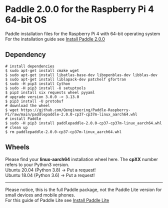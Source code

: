 # Paddle 2.0.0 for the Raspberry Pi 4 64-bit OS
Paddle installation files for the Raspberry Pi 4 with 64-bit operating system
For the installation guide see [Install Paddle 2.0.0](https://qengineering.eu/install-paddlepaddle-on-raspberry-pi-4.html) <br/>
## Dependency
```
# install dependencies
$ sudo apt-get install cmake wget
$ sudo apt-get install libatlas-base-dev libopenblas-dev libblas-dev
$ sudo apt-get install liblapack-dev patchelf gfortran
$ sudo -H pip3 install Cython
$ sudo -H pip3 install -U setuptools
$ pip3 install six requests wheel pyyaml
# upgrade version 3.0.0 -> 3.13.0
$ pip3 install -U protobuf
# download the wheel
$ wget https://github.com/Qengineering/Paddle-Raspberry-Pi/raw/main/paddlepaddle-2.0.0-cp37-cp37m-linux_aarch64.whl
# install Paddle
$ sudo -H pip3 install paddlepaddle-2.0.0-cp37-cp37m-linux_aarch64.whl
# clean up
$ rm paddlepaddle-2.0.0-cp37-cp37m-linux_aarch64.whl
```
## Wheels
Please find your **linux-aarch64** installation wheel here. The **cpXX** number refers to your Python3 version.<br/>
Ubuntu 20.04 (Python 3.8) -> Put a request!<br/>
Ubuntu 18.04 (Python 3.6) -> Put a request!<br/>

----

Please notice, this is the full Paddle package, not the Paddle Lite version for small devices and mobile phones.<br/>
For this guide of Paddle Lite see [Install Paddle Lite](https://qengineering.eu/install-paddle-lite-on-raspberry-pi-4.html) <br/>
